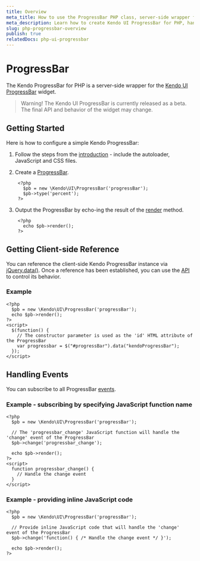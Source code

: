 ```yaml
---
title: Overview
meta_title: How to use the ProgressBar PHP class, server-side wrapper for Kendo UI ProgressBar widget
meta_description: Learn how to create Kendo UI ProgressBar for PHP, handle Kendo UI ProgressBar Events, access an existing ProgressBar.
slug: php-progressbar-overview
publish: true
relatedDocs: php-ui-progressbar
---
```


# ProgressBar

The Kendo ProgressBar for PHP is a server-side wrapper for the [Kendo UI ProgressBar](http://docs.kendoui.com/api/web/progressbar) widget.

> Warning! The Kendo UI ProgressBar is currently released as a beta. The final API and behavior of the widget may change.

## Getting Started

Here is how to configure a simple Kendo ProgressBar:

1. Follow the steps from the [introduction](/getting-started/using-kendo-with/php/introduction) - include the autoloader, JavaScript and CSS files.
2. Create a [ProgressBar](/api/wrappers/php/Kendo/UI/ProgressBar).

		<?php
		  $pb = new \Kendo\UI\ProgressBar('progressBar');
		  $pb->type('percent');
		?>

3. Output the ProgressBar by echo-ing the result of the [render](/api/wrappers/php/Kendo/UI/Widget#render) method.

		<?php
          echo $pb->render();
        ?>

## Getting Client-side Reference

You can reference the client-side Kendo ProgressBar instance via [jQuery.data()](http://api.jquery.com/jQuery.data/).
Once a reference has been established, you can use the [API](/api/web/progressbar#methods) to control its behavior.

### Example

	<?php
      $pb = new \Kendo\UI\ProgressBar('progressBar');
      echo $pb->render();
    ?>
    <script>
      $(function() {
        // The constructor parameter is used as the 'id' HTML attribute of the ProgressBar
        var progressbar = $("#progressBar").data("kendoProgressBar");
      });
    </script>

## Handling Events

You can subscribe to all ProgressBar [events](/api/web/progressbar#events).

### Example - subscribing by specifying JavaScript function name

	<?php
      $pb = new \Kendo\UI\ProgressBar('progressBar');

      // The 'progressbar_change' JavaScript function will handle the 'change' event of the ProgressBar
      $pb->change('progressbar_change');

      echo $pb->render();
    ?>
    <script>
      function progressbar_change() {
        // Handle the change event
      }
    </script>

### Example - providing inline JavaScript code

	<?php
      $pb = new \Kendo\UI\ProgressBar('progressBar');

      // Provide inline JavaScript code that will handle the 'change' event of the ProgressBar
      $pb->change('function() { /* Handle the change event */ }');

      echo $pb->render();
    ?>
 
